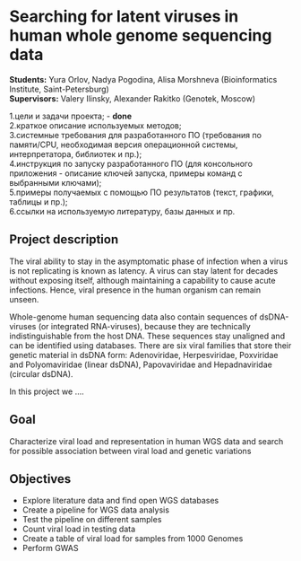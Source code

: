 # Searching for latent viruses in human whole genome sequencing data
__Students:__ Yura Orlov, Nadya Pogodina, Alisa Morshneva (Bioinformatics Institute, Saint-Petersburg)\
__Supervisors:__ Valery Ilinsky, Alexander Rakitko (Genotek, Moscow)

1.цели и задачи проекта; - __done__  
2.краткое описание используемых методов;  
3.системные требования для разработанного ПО (требования по памяти/CPU, необходимая версия операционной системы, интерпретатора, библиотек и пр.);  
4.инструкция по запуску разработанного ПО (для консольного приложения - описание ключей запуска, примеры команд с выбранными ключами);  
5.примеры получаемых с помощью ПО результатов (текст, графики, таблицы и пр.);  
6.ссылки на используемую литературу, базы данных и пр.   

## Project description
  The viral ability to stay in the asymptomatic phase of infection when a virus is not replicating is known as latency. A virus can stay latent for decades without exposing itself, although maintaining a capability to cause acute infections. Hence, viral presence in the human organism can remain unseen. 
    
  Whole-genome human sequencing data also contain sequences of dsDNA-viruses (or integrated RNA-viruses), because they are technically indistinguishable from the host DNA. These sequences stay unaligned and can be identified using databases. There are six viral families that store their genetic material in dsDNA form: Adenoviridae, Herpesviridae, Poxviridae and Polyomaviridae (linear dsDNA), Papovaviridae and Hepadnaviridae (circular dsDNA).
    
  In this project we ....

## Goal
Characterize viral load and representation in human WGS data and search for possible association between viral load and genetic variations

## Objectives
- Explore literature data and find open WGS databases
- Create a pipeline for WGS data analysis
- Test the pipeline on different samples
- Count viral load in testing data
- Create a table of viral load for samples from 1000 Genomes
- Perform GWAS
